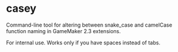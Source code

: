 # casey
Command-line tool for altering between snake_case and camelCase function naming in GameMaker 2.3 extensions.

For internal use. Works only if you have spaces instead of tabs.
